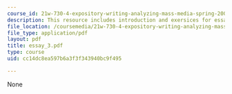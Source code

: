 ```yaml
---
course_id: 21w-730-4-expository-writing-analyzing-mass-media-spring-2001
description: This resource includes introduction and exersices for essay 3.
file_location: /coursemedia/21w-730-4-expository-writing-analyzing-mass-media-spring-2001/cc14dc8ea597b6a3f3f343940bc9f495_essay_3.pdf
file_type: application/pdf
layout: pdf
title: essay_3.pdf
type: course
uid: cc14dc8ea597b6a3f3f343940bc9f495

---
```

None